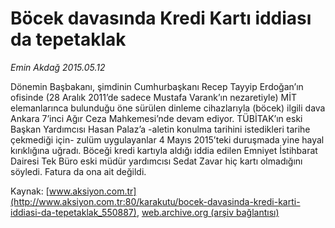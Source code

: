 # Böcek davasında Kredi Kartı iddiası da tepetaklak

*Emin Akdağ 2015.05.12*

<div class="pNewsDetailMainContent" itemprop="articleBody">
 <p>
  Dönemin Başbakanı, şimdinin Cumhurbaşkanı Recep Tayyip Erdoğan’ın ofisinde (28 Aralık 2011’de sadece Mustafa Varank’ın nezaretiyle) MİT elemanlarınca bulunduğu öne sürülen dinleme cihazlarıyla (böcek) ilgili dava Ankara 7’inci Ağır Ceza Mahkemesi’nde devam ediyor. TÜBİTAK’ın eski Başkan Yardımcısı Hasan Palaz’a -aletin konulma tarihini istedikleri tarihe çekmediği için- zulüm uygulayanlar 4 Mayıs 2015’teki duruşmada yine hayal kırıklığına uğradı. Böceği kredi kartıyla aldığı iddia edilen Emniyet İstihbarat Dairesi Tek Büro eski müdür yardımcısı Sedat Zavar hiç kartı olmadığını söyledi. Fatura da ona ait değildi.
 </p>
</div>


Kaynak: [www.aksiyon.com.tr](http://www.aksiyon.com.tr:80/karakutu/bocek-davasinda-kredi-karti-iddiasi-da-tepetaklak_550887), [web.archive.org (arşiv bağlantısı)](http://web.archive.org/web/20150519061811/http://www.aksiyon.com.tr:80/karakutu/bocek-davasinda-kredi-karti-iddiasi-da-tepetaklak_550887)
